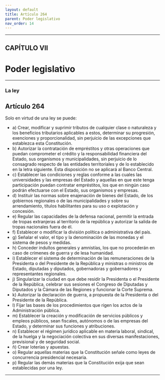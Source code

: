 ```yaml
---
layout: default
title: Artículo 264
parent: Poder legislativo
nav_order: 14
---
```


---

## CAPÍTULO VII
# Poder legislativo

---

### La ley

## Artículo 264

Solo en virtud de una ley se puede:
- a) Crear, modificar y suprimir tributos de cualquier clase o naturaleza y los beneficios tributarios aplicables a estos, determinar su progresión, exenciones y proporcionalidad, sin perjuicio de las excepciones que establezca esta Constitución.
- b) Autorizar la contratación de empréstitos y otras operaciones que puedan comprometer el crédito y la responsabilidad financiera del Estado, sus organismos y municipalidades, sin perjuicio de lo consagrado respecto de las entidades territoriales y de lo establecido en la letra siguiente. Esta disposición no se aplicará al Banco Central.
- c) Establecer las condiciones y reglas conforme a las cuales las universidades y las empresas del Estado y aquellas en que este tenga participación puedan contratar empréstitos, los que en ningún caso podrán efectuarse con el Estado, sus organismos y empresas.
- d) Instituir las normas sobre enajenación de bienes del Estado, de los gobiernos regionales o de las municipalidades y sobre su arrendamiento, títulos habilitantes para su uso o explotación y concesión.
- e) Regular las capacidades de la defensa nacional, permitir la entrada de tropas extranjeras al territorio de la república y autorizar la salida de tropas nacionales fuera de él.
- f) Establecer o modificar la división política o administrativa del país.
- g) Señalar el valor, el tipo y la denominación de las monedas y el sistema de pesos y medidas.
- h) Conceder indultos generales y amnistías, los que no procederán en caso de crímenes de guerra y de lesa humanidad.
- i) Establecer el sistema de determinación de las remuneraciones de la Presidenta o del Presidente de la República y ministras o ministros de Estado, diputadas y diputados, gobernadoras y gobernadores y representantes regionales.
- j) Singularizar la ciudad en que debe residir la Presidenta o el Presidente de la República, celebrar sus sesiones el Congreso de Diputadas y Diputados y la Cámara de las Regiones y funcionar la Corte Suprema.
- k) Autorizar la declaración de guerra, a propuesta de la Presidenta o del Presidente de la República.
- l) Fijar las bases de los procedimientos que rigen los actos de la Administración pública.
- m) Establecer la creación y modificación de servicios públicos y empleos públicos, sean fiscales, autónomos o de las empresas del Estado, y determinar sus funciones y atribuciones.
- n) Establecer el régimen jurídico aplicable en materia laboral, sindical, de la huelga y la negociación colectiva en sus diversas manifestaciones, previsional y de seguridad social.
- ñ) Crear loterías y apuestas.
- o) Regular aquellas materias que la Constitución señale como leyes de concurrencia presidencial necesaria.
- p) Regular las demás materias que la Constitución exija que sean establecidas por una ley.

---
